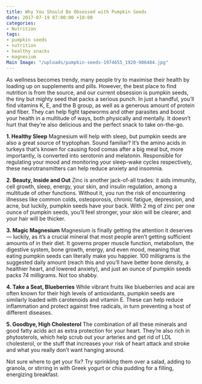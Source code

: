 ```yaml
---
title: Why You Should Be Obsessed with Pumpkin Seeds
date: 2017-07-19 07:00:00 +10:00
categories:
- Nutrition
tags:
- pumpkin seeds
- nutrition
- healthy snacks
- magnesium
Main Image: "/uploads/pumpkin-seeds-1974655_1920-906484.jpg"
---
```


As wellness becomes trendy, many people try to maximise their health by loading up on supplements and pills. However, the best place to find nutrition is from the source, and our current obsession is pumpkin seeds, the tiny but mighty seed that packs a serious punch. In just a handful, you’ll find vitamins K, E, and the B group, as well as a generous amount of protein and fiber. They can help fight tapeworms and other parasites and boost your health in a multitude of ways, both physically and mentally. It doesn’t hurt that they’re also delicious and the perfect snack to take on-the-go.

**1. Healthy Sleep**
Magnesium will help with sleep, but pumpkin seeds are also a great source of tryptophan. Sound familiar? It’s the amino acids in turkeys that’s known for causing food comas after a big meal but, more importantly, is converted into serotonin and melatonin. Responsible for regulating your mood and monitoring your sleep-wake cycles respectively, these neurotransmitters can help reduce anxiety and insomnia. 

**2. Beauty, Inside and Out**
Zinc is another jack-of-all trades: it aids immunity, cell growth, sleep, energy, your skin, and insulin regulation, among a multitude of other functions. Without it, you run the risk of encountering illnesses like common colds, osteoporosis, chronic fatigue, depression, and acne, but luckily, pumpkin seeds have your back. With 2 mg of zinc per one ounce of pumpkin seeds, you’ll feel stronger, your skin will be clearer, and your hair will be thicker.

**3. Magic Magnesium**
Magnesium is finally getting the attention it deserves — luckily, as it’s a crucial mineral that most people aren’t getting sufficient amounts of in their diet. It governs proper muscle function, metabolism, the digestive system, bone growth, energy, and even mood, meaning that eating pumpkin seeds can literally make you happier. 100 milligrams is the suggested daily amount (reach this and you’ll have better bone density, a healthier heart, and lowered anxiety), and just an ounce of pumpkin seeds packs 74 milligrams. Not too shabby.

**4. Take a Seat, Blueberries**
While vibrant fruits like blueberries and acai are often known for their high levels of antioxidants, pumpkin seeds are similarly loaded with carotenoids and vitamin E. These can help reduce inflammation and protect against free radicals, in turn preventing a host of different diseases. 

**5. Goodbye, High Cholesterol**
The combination of all these minerals and good fatty acids act as extra protection for your heart. They’re also rich in phytosterols, which help scrub out your arteries and get rid of LDL cholesterol, or the stuff that increases your risk of heart attack and stroke and what you really don’t want hanging around. 

Not sure where to get your fix? Try sprinkling them over a salad, adding to granola, or stirring in with Greek yogurt or chia pudding for a filling, energizing breakfast. 

